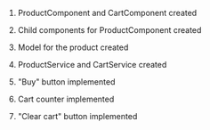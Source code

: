 1. ProductComponent and CartComponent created

2. Child components for ProductComponent created

3. Model for the product created

4. ProductService and CartService created

5. "Buy" button implemented

6. Cart counter implemented

7. "Clear cart" button implemented
